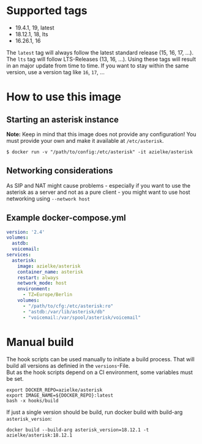 # Supported tags
* 19.4.1, 19, latest
* 18.12.1, 18, lts
* 16.26.1, 16

The `latest` tag will always follow the latest standard release (15, 16, 17, ...). The `lts` tag will follow LTS-Releases (13, 16, ...). Using these tags will result in an major update from time to time. If you want to stay within the same version, use a version tag like `16`, `17`, ...

# How to use this image

## Starting an asterisk instance

**Note:** Keep in mind that this image does not provide any configuration! You must provide your own and make it available at `/etc/asterisk`.

```
$ docker run -v "/path/to/config:/etc/asterisk" -it azielke/asterisk
```

## Networking considerations

As SIP and NAT might cause problems - especially if you want to use the asterisk as a server and not as a pure client - you might want to use host networking using `--network host`

## Example docker-compose.yml

```yaml
version: '2.4'
volumes:
  astdb:
  voicemail:
services:
  asterisk:
    image: azielke/asterisk
    container_name: asterisk
    restart: always
    network_mode: host
    environment:
      - TZ=Europe/Berlin
    volumes:
      - "/path/to/cfg:/etc/asterisk:ro"
      - "astdb:/var/lib/asterisk/db"
      - "voicemail:/var/spool/asterisk/voicemail"
```

# Manual build

The hook scripts can be used manually to initiate a build process. That will build all versions as definied in the `versions`-File.\
But as the hook scripts depend on a CI environment, some variables must be set.

```
export DOCKER_REPO=azielke/asterisk
export IMAGE_NAME=${DOCKER_REPO}:latest
bash -x hooks/build
```

If just a single version should be build, run docker build with build-arg `asterisk_version`:

```
docker build --build-arg asterisk_version=18.12.1 -t azielke/asterisk:18.12.1
```
